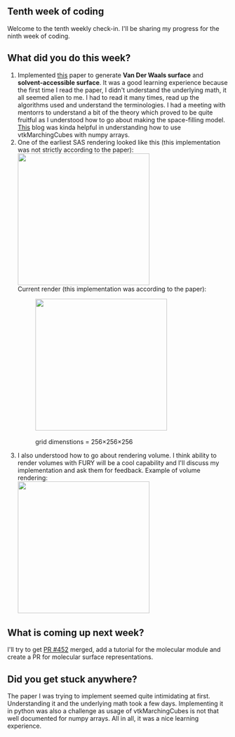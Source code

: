 <h2>Tenth week of coding </h2>
<p>Welcome to the tenth weekly check-in. I'll be sharing my progress for the ninth week of coding.</p>
<h2> What did you do this week? </h2>
<p><ol>
  <li>Implemented <a href="https://journals.plos.org/plosone/article?id=10.1371/journal.pone.0008140">this<a> paper to generate <b>Van Der Waals surface</b> and <b>solvent-accessible surface</b>. It was a good learning experience because the first time I read the paper, I didn't understand the underlying math, it all seemed alien to me. I had to read it many times, read up the algorithms used and understand the terminologies. I had a meeting with mentorrs to understand a bit of the theory which proved to be quite fruitful as I understood how to go about making the space-filling model. <a href="https://pyscience.wordpress.com/2014/09/11/surface-extraction-creating-a-mesh-from-pixel-data-using-python-and-vtk/">This</a> blog was kinda helpful in understanding how to use vtkMarchingCubes with numpy arrays.</li>
    <li>One of the earliest SAS rendering looked like this (this implementation was not strictly according to the paper):
      <br><img src="https://user-images.githubusercontent.com/65067354/129559593-baf201bf-720c-45f7-9269-3b31954efd5e.png" width="300" height="300">
<br>
  Current render (this implementation was according to the paper): <br>
   <figure><img src="https://user-images.githubusercontent.com/65067354/129560374-14180b22-14b2-449b-88a6-b3140226418d.png" width="300" height="300">
    <figcaption><br>grid dimenstions = 256×256×256</figcaption>
</figure>
  </li></ul></li>
  <li>I also understood how to go about rendering volume. I think ability to render volumes with FURY will be a cool capability and I'll discuss my implementation and ask them for feedback.
    Example of volume rendering: 
    <br>
    <img src="https://user-images.githubusercontent.com/65067354/129562606-50a9f0cf-e16d-4501-b0fa-a0038fda406b.png" width="300" height="300">
  </li></ol>
</p>
<h2>What is coming up next week?</h2>
<p>
  I'll try to get <a href="https://github.com/fury-gl/fury/pull/452">PR #452</a> merged, add a tutorial for the molecular module and create a PR for molecular surface representations.
</p>
<h2>Did you get stuck anywhere?</h2>
<p>The paper I was trying to implement seemed quite intimidating at first. Understanding it and the underlying math took a few days. Implementing it in python was also a challenge as usage of vtkMarchingCubes is not that well documented for numpy arrays. All in all, it was a nice learning experience.</p>

